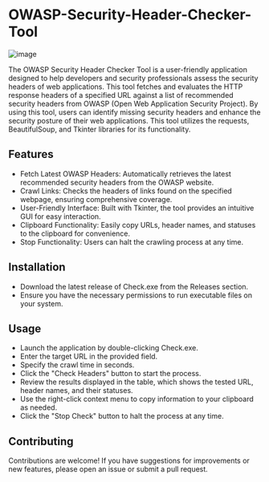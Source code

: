 # OWASP-Security-Header-Checker-Tool
![image](https://github.com/user-attachments/assets/4f3b5b19-798a-4b7d-b9c5-f64c41de0252)

The OWASP Security Header Checker Tool is a user-friendly application designed to help developers and security professionals assess the security headers of web applications. This tool fetches and evaluates the HTTP response headers of a specified URL against a list of recommended security headers from OWASP (Open Web Application Security Project). By using this tool, users can identify missing security headers and enhance the security posture of their web applications. This tool utilizes the requests, BeautifulSoup, and Tkinter libraries for its functionality.  

## Features

* Fetch Latest OWASP Headers: Automatically retrieves the latest recommended security headers from the OWASP website.  
* Crawl Links: Checks the headers of links found on the specified webpage, ensuring comprehensive coverage.  
* User-Friendly Interface: Built with Tkinter, the tool provides an intuitive GUI for easy interaction.  
* Clipboard Functionality: Easily copy URLs, header names, and statuses to the clipboard for convenience.  
* Stop Functionality: Users can halt the crawling process at any time.  

## Installation

* Download the latest release of Check.exe from the Releases section.  
* Ensure you have the necessary permissions to run executable files on your system.

## Usage

* Launch the application by double-clicking Check.exe.  
* Enter the target URL in the provided field.  
* Specify the crawl time in seconds.  
* Click the "Check Headers" button to start the process.  
* Review the results displayed in the table, which shows the tested URL, header names, and their statuses.  
* Use the right-click context menu to copy information to your clipboard as needed.  
* Click the "Stop Check" button to halt the process at any time.  

## Contributing

Contributions are welcome! If you have suggestions for improvements or new features, please open an issue or submit a pull request.


